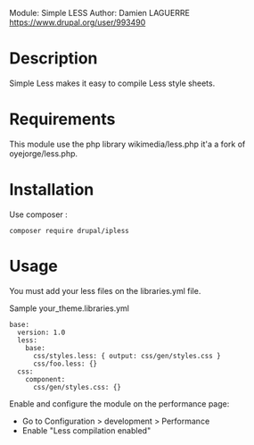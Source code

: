 
Module: Simple LESS
Author: Damien LAGUERRE <https://www.drupal.org/user/993490>


Description
===========
Simple Less makes it easy to compile Less style sheets.

Requirements
============

This module use the php library wikimedia/less.php it'a a fork of 
oyejorge/less.php. 

Installation
============

Use composer :
```
composer require drupal/ipless
```


Usage
=====

You must add your less files on the libraries.yml file.

Sample your_theme.libraries.yml

```
base:
  version: 1.0
  less:
    base:
      css/styles.less: { output: css/gen/styles.css }
      css/foo.less: {}
  css:
    component:
      css/gen/styles.css: {}
```


Enable and configure the module on the performance page:

* Go to Configuration > development > Performance
* Enable "Less compilation enabled"
